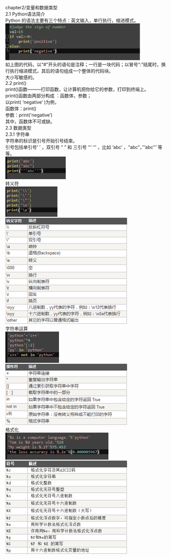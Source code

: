 chapter2/变量和数据类型  
2.1 Python语法简介  
Python 的语法主要有三个特点：英文输入，单行执行，缩进模式。  
![2_1](https://github.com/stone9693/python_basics/blob/master/source/2_1.png)  
如上图的代码，以“#”开头的语句是注释；一行是一块代码；以冒号“:”结尾时，换行执行缩进模式，其后的语句组成一个整体的代码块。  
大小写敏感的。  
2.2 print()  
print()函数———打印函数，让计算机把你给它的参数，打印到终端上。  
print()函数由两部分构成 ：函数体，参数；  
以print( ‘negative‘ )为例，  
函数体：print()  
参数：print('negative’)  
其中，函数体不可或缺。  
2.3 数据类型  
2.3.1 字符串  
字符串的标识是引号开始引号结束。  
引号包括单引号‘ ’ ，双引号 “ ” 和 三引号 ‘’‘ ’‘’ ，比如 ‘abc’ ，“abc”，’’’abc’’’ 等等。  
![2_2](https://github.com/stone9693/python_basics/blob/master/source/2_2.png)  
转义符  
![2_3](https://github.com/stone9693/python_basics/blob/master/source/2_3.png)  
![2_4](https://github.com/stone9693/python_basics/blob/master/source/2_4.png)  
字符串运算  
![2_5](https://github.com/stone9693/python_basics/blob/master/source/2_5.png)  
![2_6](https://github.com/stone9693/python_basics/blob/master/source/2_6.png)  
格式化  
![2_7](https://github.com/stone9693/python_basics/blob/master/source/2_7.png)  
![2_8](https://github.com/stone9693/python_basics/blob/master/source/2_8.png)  
